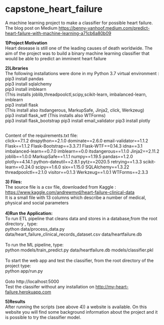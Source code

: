 # capstone_heart_failure
A machine learning project to make a classifier for possible heart failure.
The blog post on Medium
https://benny-vanhoof.medium.com/predict-heart-failure-with-machine-learning-a71cb6a80b09


**1)Project Motivation**</br>
Heart desease is still one of the leading causes of death worldwide. The aim of the project was to build a binary machine learning classifier that would be able to predict an imminent heart failure

**2)Libraries**</br>
The following installations were done in my Python 3.7 virtual environment :</br>
pip3 install pandas</br>
pip3 install sqlalchemy</br>
pip3 install imblearn</br>
(This installs joblib,threadpoolctl,scipy,scikit-learn, imbalanced-learn, imblearn</br>
pip3 install flask</br>
(This install also itsdangerous, MarkupSafe, Jinja2, click, Werkzeug)</br>
pip3 install flask_wtf
(This installs also WTForms)</br>
pip3 install flask_bootstrap
pip3 install email_validator
pip3 install plotly</br>
</br>

Content of the requirements.txt file:</br>
click==7.1.2
dnspython==2.1.0
dominate==2.6.0
email-validator==1.1.2
Flask==1.1.2
Flask-Bootstrap==3.3.7.1
Flask-WTF==0.14.3
idna==3.1
imbalanced-learn==0.7.0
imblearn==0.0
itsdangerous==1.1.0
Jinja2==2.11.2
joblib==1.0.0
MarkupSafe==1.1.1
numpy==1.19.5
pandas==1.2.0
plotly==4.14.1
python-dateutil==2.8.1
pytz==2020.5
retrying==1.3.3
scikit-learn==0.24.0
scipy==1.6.0
six==1.15.0
SQLAlchemy==1.3.22
threadpoolctl==2.1.0
visitor==0.1.3
Werkzeug==1.0.1
WTForms==2.3.3
</br>
</b>

**3) Files:**</br>
The source file is a csv file, downloaded from Kaggle :</br>
https://www.kaggle.com/andrewmvd/heart-failure-clinical-data
</br>
It is a small file with 13 columns which describe a number of medical, physical and social parameters
</br>
</br>
**4)Run the Application:**
<br>
To run ETL pipeline that cleans data and stores in a database,from the root directory , type:</br>
python data/process_data.py data/heart_failure_clinical_records_dataset.csv data/heartfailure.db 
<br>
<br>
To run the ML pipeline, type:</br>
python models/train_predict.py data/heartfailure.db models/classifier.pkl
<br>
<br>
To start the web app and test the classifier, from the root directory of the project type:</br>
python app/run.py
<br>
<br>
Goto http://localhost:5000
</br>
Test the classifer without any installation on http://my-heart-failure.herokuapp.com
</br>  

**5)Results** </br>
After running the scripts (see above 4)) a website is available.
On this website you will find some background information about the project and it is possible to try the classifier model.
